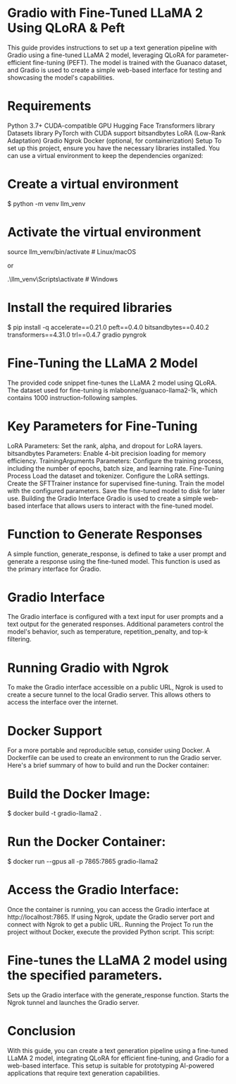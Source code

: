 # ﻿Gradio with Fine-Tuned LLaMA 2 Using QLoRA & Peft
This guide provides instructions to set up a text generation pipeline with Gradio using a fine-tuned LLaMA 2 model, leveraging QLoRA for parameter-efficient fine-tuning (PEFT). The model is trained with the Guanaco dataset, and Gradio is used to create a simple web-based interface for testing and showcasing the model's capabilities.

# Requirements
Python 3.7+
CUDA-compatible GPU
Hugging Face Transformers library
Datasets library
PyTorch with CUDA support
bitsandbytes
LoRA (Low-Rank Adaptation)
Gradio
Ngrok
Docker (optional, for containerization)
Setup
To set up this project, ensure you have the necessary libraries installed. You can use a virtual environment to keep the dependencies organized:

# Create a virtual environment
$ python -m venv llm_venv

# Activate the virtual environment
source llm_venv/bin/activate  # Linux/macOS

 or
 
.\llm_venv\Scripts\activate  # Windows

# Install the required libraries
$ pip install -q accelerate==0.21.0 peft==0.4.0 bitsandbytes==0.40.2 transformers==4.31.0 trl==0.4.7 gradio pyngrok

# Fine-Tuning the LLaMA 2 Model
The provided code snippet fine-tunes the LLaMA 2 model using QLoRA. The dataset used for fine-tuning is mlabonne/guanaco-llama2-1k, which contains 1000 instruction-following samples.

# Key Parameters for Fine-Tuning
LoRA Parameters: Set the rank, alpha, and dropout for LoRA layers.
bitsandbytes Parameters: Enable 4-bit precision loading for memory efficiency.
TrainingArguments Parameters: Configure the training process, including the number of epochs, batch size, and learning rate.
Fine-Tuning Process
Load the dataset and tokenizer.
Configure the LoRA settings.
Create the SFTTrainer instance for supervised fine-tuning.
Train the model with the configured parameters.
Save the fine-tuned model to disk for later use.
Building the Gradio Interface
Gradio is used to create a simple web-based interface that allows users to interact with the fine-tuned model.

# Function to Generate Responses
A simple function, generate_response, is defined to take a user prompt and generate a response using the fine-tuned model. This function is used as the primary interface for Gradio.

# Gradio Interface
The Gradio interface is configured with a text input for user prompts and a text output for the generated responses. Additional parameters control the model's behavior, such as temperature, repetition_penalty, and top-k filtering.

# Running Gradio with Ngrok
To make the Gradio interface accessible on a public URL, Ngrok is used to create a secure tunnel to the local Gradio server. This allows others to access the interface over the internet.

# Docker Support
For a more portable and reproducible setup, consider using Docker. A Dockerfile can be used to create an environment to run the Gradio server. Here's a brief summary of how to build and run the Docker container:

# Build the Docker Image:
$ docker build -t gradio-llama2 .

# Run the Docker Container:
$ docker run --gpus all -p 7865:7865 gradio-llama2

# Access the Gradio Interface:
Once the container is running, you can access the Gradio interface at http://localhost:7865. If using Ngrok, update the Gradio server port and connect with Ngrok to get a public URL.
Running the Project
To run the project without Docker, execute the provided Python script. This script:

# Fine-tunes the LLaMA 2 model using the specified parameters.
Sets up the Gradio interface with the generate_response function.
Starts the Ngrok tunnel and launches the Gradio server.

# Conclusion
With this guide, you can create a text generation pipeline using a fine-tuned LLaMA 2 model, integrating QLoRA for efficient fine-tuning, and Gradio for a web-based interface. This setup is suitable for prototyping AI-powered applications that require text generation capabilities.
